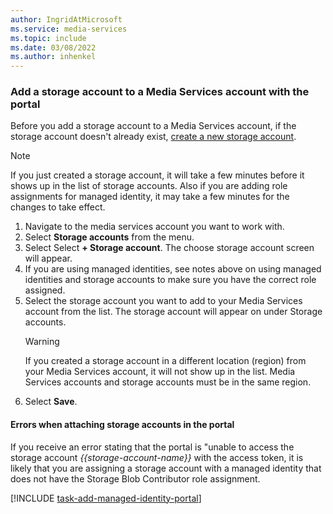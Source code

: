 ```yaml
---
author: IngridAtMicrosoft
ms.service: media-services
ms.topic: include
ms.date: 03/08/2022
ms.author: inhenkel
---
```


### Add a storage account to a Media Services account with the portal

Before you add a storage account to a Media Services account, if the storage account doesn't already exist, [create a new storage account](../storage-create-how-to.md).

>[!NOTE]
> If you just created a storage account, it will take a few minutes before it shows up in the list of storage accounts. Also if you are adding role assignments for managed identity, it may take a few minutes for the changes to take effect.

1. Navigate to the media services account you want to work with.
1. Select **Storage accounts** from the menu.
1. Select Select **+ Storage account**. The choose storage account screen will appear.
1. If you are using managed identities, see notes above on using managed identities and storage accounts to make sure you have the correct role assigned.
1. Select the storage account you want to add to your Media Services account from the list. The storage account will appear on under Storage accounts.
    >[!WARNING]
    > If you created a storage account in a different location (region) from your Media Services account, it will not show up in the list.  Media Services accounts and storage accounts must be in the same region.
1. Select **Save**.

#### Errors when attaching storage accounts in the portal

If you receive an error stating that the portal is "unable to access the storage account *{{storage-account-name}}* with the access token, it is likely that you are assigning a storage account with a managed identity that does not have the Storage Blob Contributor role assignment.

[!INCLUDE [task-add-managed-identity-portal](task-add-managed-identity-portal.md)]
